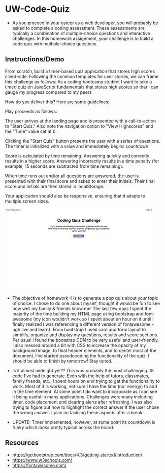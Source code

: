 # UW-Code-Quiz

- As you proceed in your career as a web developer, you will probably be asked to complete a coding assessment. These assessments are typically a combination of multiple-choice questions and interactive challenges. In this homework assignment, your challenge is to build a code quiz with multiple-choice questions.

## Instructions/Demo

From scratch, build a timer-based quiz application that stores high scores client-side. Following the common templates for user stories, we can frame this challenge as follows:
As a coding bootcamp student
I want to take a timed quiz on JavaScript fundamentals that stores high scores
so that I can gauge my progress compared to my peers

How do you deliver this? Here are some guidelines:

Play proceeds as follows:

The user arrives at the landing page and is presented with a call-to-action to "Start Quiz." Also note the navigation option to "View Highscores" and the "Time" value set at 0.

Clicking the "Start Quiz" button presents the user with a series of questions. The timer is initialized with a value and immediately begins countdown.

Score is calculated by time remaining. Answering quickly and correctly results in a higher score. Answering incorrectly results in a time penalty (for example, 15 seconds are subtracted from time remaining).

When time runs out and/or all questions are answered, the user is presented with their final score and asked to enter their initials. Their final score and initials are then stored in localStorage.

Your application should also be responsive, ensuring that it adapts to multiple screen sizes.

![demo](demo/04-Web-APIs_02-Homework_Assets_04-Web-APIs-homework-demo.gif)

- The objective of homework 4 is to generate a pop quiz about your topic of choice. I chose to do one about myself, thought it would be fun to see how well my family & friends know me! The last few days I spent the majority of the time building my HTML page using bootstrap and font-awesome (my icon wouldn't work so I spent about an hour on it until I finally realized I was referencing a different version of fontawesome - ugh live and learn). From bootstrap I used card and form layout to simplify, organize and display my questions, results and score sections. Per usual I found the bootstrap CDN to be very useful and user-friendly. I also messed around a bit with CSS to increase the opacity of my background image, to float header elements, and to center most of the document. I've started pseudocoding the functionality of the quiz, I should be able to finish by tomorrow! Stay tuned..

- Is it almost midnight yet?? This was probably the most challenging JS code I've had to generate. Even with the help of tutors, classmates, family friends, etc., I spent hours on end trying to get the functionality to work. Most of it is working, not sure I have the time (nor energy) to add in the time element. At some point I do want to incorporate as I can see it being useful in many applications. Challenges were many including timer, code placement and clearing alerts after refreshing. I was also trying to figure out how to highlight the correct answer if the user chose the wrong answer. I plan on tackling these aspects after a break!

- UPDATE: Timer implemented, however, at some point its countdown is funky which looks pretty typical across the board.



## Resources

- https://getbootstrap.com/docs/4.3/getting-started/introduction/
- https://www.w3schools.com/
- https://fontawesome.com/
